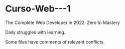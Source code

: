 # Curso-Web---1
 The Complete Web Developer in 2022: Zero to Mastery

Daily struggles with learning.

Some files have comments of  relevant conflicts.

